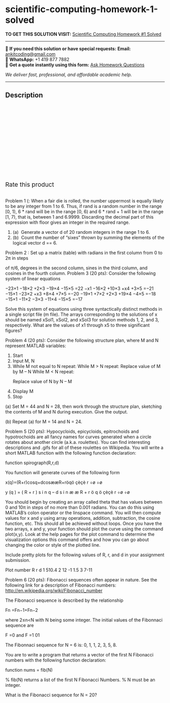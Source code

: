 # scientific-computing-homework-1-solved
**TO GET THIS SOLUTION VISIT:** [Scientific Computing Homework #1 Solved](https://www.ankitcodinghub.com/product/scientific-computing-homework-1-solved/)


---

📩 **If you need this solution or have special requests:** **Email:** ankitcoding@gmail.com  
📱 **WhatsApp:** +1 419 877 7882  
📄 **Get a quote instantly using this form:** [Ask Homework Questions](https://www.ankitcodinghub.com/services/ask-homework-questions/)

*We deliver fast, professional, and affordable academic help.*

---

<h2>Description</h2>



<div class="kk-star-ratings kksr-auto kksr-align-center kksr-valign-top" data-payload="{&quot;align&quot;:&quot;center&quot;,&quot;id&quot;:&quot;98873&quot;,&quot;slug&quot;:&quot;default&quot;,&quot;valign&quot;:&quot;top&quot;,&quot;ignore&quot;:&quot;&quot;,&quot;reference&quot;:&quot;auto&quot;,&quot;class&quot;:&quot;&quot;,&quot;count&quot;:&quot;0&quot;,&quot;legendonly&quot;:&quot;&quot;,&quot;readonly&quot;:&quot;&quot;,&quot;score&quot;:&quot;0&quot;,&quot;starsonly&quot;:&quot;&quot;,&quot;best&quot;:&quot;5&quot;,&quot;gap&quot;:&quot;4&quot;,&quot;greet&quot;:&quot;Rate this product&quot;,&quot;legend&quot;:&quot;0\/5 - (0 votes)&quot;,&quot;size&quot;:&quot;24&quot;,&quot;title&quot;:&quot;Scientific Computing Homework #1 Solved&quot;,&quot;width&quot;:&quot;0&quot;,&quot;_legend&quot;:&quot;{score}\/{best} - ({count} {votes})&quot;,&quot;font_factor&quot;:&quot;1.25&quot;}">

<div class="kksr-stars">

<div class="kksr-stars-inactive">
            <div class="kksr-star" data-star="1" style="padding-right: 4px">


<div class="kksr-icon" style="width: 24px; height: 24px;"></div>
        </div>
            <div class="kksr-star" data-star="2" style="padding-right: 4px">


<div class="kksr-icon" style="width: 24px; height: 24px;"></div>
        </div>
            <div class="kksr-star" data-star="3" style="padding-right: 4px">


<div class="kksr-icon" style="width: 24px; height: 24px;"></div>
        </div>
            <div class="kksr-star" data-star="4" style="padding-right: 4px">


<div class="kksr-icon" style="width: 24px; height: 24px;"></div>
        </div>
            <div class="kksr-star" data-star="5" style="padding-right: 4px">


<div class="kksr-icon" style="width: 24px; height: 24px;"></div>
        </div>
    </div>

<div class="kksr-stars-active" style="width: 0px;">
            <div class="kksr-star" style="padding-right: 4px">


<div class="kksr-icon" style="width: 24px; height: 24px;"></div>
        </div>
            <div class="kksr-star" style="padding-right: 4px">


<div class="kksr-icon" style="width: 24px; height: 24px;"></div>
        </div>
            <div class="kksr-star" style="padding-right: 4px">


<div class="kksr-icon" style="width: 24px; height: 24px;"></div>
        </div>
            <div class="kksr-star" style="padding-right: 4px">


<div class="kksr-icon" style="width: 24px; height: 24px;"></div>
        </div>
            <div class="kksr-star" style="padding-right: 4px">


<div class="kksr-icon" style="width: 24px; height: 24px;"></div>
        </div>
    </div>
</div>


<div class="kksr-legend" style="font-size: 19.2px;">
            <span class="kksr-muted">Rate this product</span>
    </div>
    </div>
<div class="page" title="Page 1">
<div class="layoutArea">
<div class="column">
&nbsp;

Problem 1 (: When a fair die is rolled, the number uppermost is equally likely to be any integer from 1 to 6. Thus, if rand is a random number in the range [0, 1), 6 * rand will be in the range [0, 6) and 6 * rand + 1 will be in the range [1, 7), that is, between 1 and 6.9999. Discarding the decimal part of this expression with floor gives an integer in the required range.

<ol>
<li>(a) &nbsp;Generate a vector d of 20 random integers in the range 1 to 6.</li>
<li>(b) &nbsp;Count the number of “sixes” thrown by summing the elements of the logical vector d == 6.</li>
</ol>
Problem 2 : Set up a matrix (table) with radians in the first column from 0 to 2π in steps

of π/6, degrees in the second column, sines in the third column, and cosines in the fourth column. Problem 3 (20 pts): Consider the following system of linear equations

−23×1 −18×2 +2×3 −19×4 −15×5 =22 −x1 −16×2 +10×3 +x4 +3×5 =−21 −15×1 −23×2 +x3 +8×4 +7×5 =−20 −19×1 +7×2 +2×3 +19×4 −4×5 =−18 −15×1 −11×2 −3×3 −11×4 −15×5 =−17

Solve this system of equations using three syntactically distinct methods in a single script file (m file). The arrays corresponding to the solutions of x should be named xSol1, xSol2, and xSol3 for solution methods 1, 2, and 3, respectively. What are the values of x1 through x5 to three significant figures?

Problem 4 (20 pts): Consider the following structure plan, where M and N represent MATLAB variables:

<ol>
<li>Start</li>
<li>Input M, N</li>
<li>While M not equal to N repeat: While M &gt; N repeat:
Replace value of M by M – N While M &lt; N repeat:

Replace value of N by N – M
</li>
<li>Display M</li>
<li>Stop</li>
</ol>
(a) Set M = 44 and N = 28, then work through the structure plan, sketching the contents of M and N during execution. Give the output.

(b) Repeat (a) for M = 14 and N = 24.

Problem 5 (20 pts): Hypocycloids, epicycloids, epitrochoids and hypotrochoids are all fancy names for curves generated when a circle rotates about another circle (a.k.a. roulettes). You can find interesting descriptions and .gifs for all of these roulettes on Wikipedia. You will write a short MATLAB function with the following function declaration:

</div>
</div>
</div>
<div class="page" title="Page 2">
<div class="layoutArea">
<div class="column">
function spirograph(R,r,d)

You function will generate curves of the following form

x(q)=(R+r)cosq+dcosææR+röqö çèçè r ÷ø ÷ø

y (q ) = ( R + r ) s i n q – d s i n æ æ R + r ö q ö çèçè r ÷ø ÷ø

You should begin by creating an array called theta that has values between 0 and 10π in steps of no more than 0.001 radians. You can do this using MATLAB’s colon operator or the linspace command. You will then compute values for x and y using array operations, addition, subtraction, the cosine function, etc. This should all be achieved without loops. Once you have the two arrays, x and y, your function should plot the curve using the command plot(x,y). Look at the help pages for the plot command to determine the visualization options this command offers and how you can go about changing the color or style of the plotted line.

Include pretty plots for the following values of R, r, and d in your assignment submission.

Plot number R r d 1 510.4 2 12 -1 1.5 3 7-11

Problem 6 (20 pts): Fibonacci sequences often appear in nature. See the following link for a description of Fibonacci numbers: http://en.wikipedia.org/wiki/Fibonacci_number

The Fibonacci sequence is described by the relationship

Fn =Fn−1+Fn−2

where 2≤n&lt;N with N being some integer. The initial values of the Fibonnaci sequence are

F =0 and F =1 01

The Fibonnaci sequence for N = 6 is: 0, 1, 1, 2, 3, 5, 8.

You are to write a program that returns a vector of the first N Fibonacci numbers with the following function declaration:

function nums = fib(N)

% fib(N) returns a list of the first N Fibonacci Numbers. % N must be an integer.

What is the Fibonacci sequence for N = 20?

</div>
</div>
</div>
